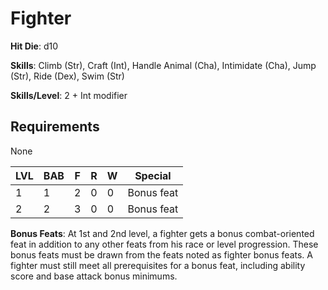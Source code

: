 # Fighter

**Hit Die**: d10

**Skills**: Climb (Str), Craft (Int), Handle Animal (Cha), Intimidate (Cha), Jump (Str), Ride (Dex), Swim (Str)

**Skills/Level**: 2 + Int modifier

## Requirements

None

LVL | BAB | F | R | W | Special 
--- | --- | - | - | - | ------- 
1   | 1   | 2 | 0 | 0 | Bonus feat
2   | 2   | 3 | 0 | 0 | Bonus feat

**Bonus Feats**: At 1st and 2nd level, a fighter gets a bonus combat-oriented feat in addition to any other feats from his race or level progression. These bonus feats must be drawn from the feats noted as fighter bonus feats. A fighter must still meet all prerequisites for a bonus feat, including ability score and base attack bonus minimums.

